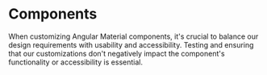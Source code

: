 # Components

When customizing Angular Material components, it's crucial to balance our design requirements with usability and accessibility. Testing and ensuring that our customizations don't negatively impact the component's functionality or accessibility is essential.

